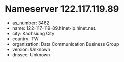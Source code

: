# Nameserver 122.117.119.89

* as_number: 3462
* name: 122-117-119-89.hinet-ip.hinet.net.
* city: Kaohsiung City
* country: TW
* organization: Data Communication Business Group
* version: Unknown
* dnssec: Unknown
